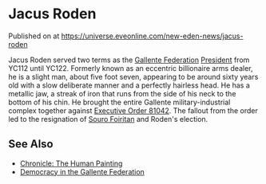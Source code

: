 # Jacus Roden
Published on  at https://universe.eveonline.com/new-eden-news/jacus-roden

Jacus Roden served two terms as the [Gallente Federation](4bufc5OaK80rlo20Pez6gK) [President](UW2GqozmvYnsm1kRPpp1E) from YC112 until YC122. Formerly known as an eccentric billionaire arms dealer, he is a slight man, about five foot seven, appearing to be around sixty years old with a slow deliberate manner and a perfectly hairless head. He has a metallic jaw, a streak of iron that runs from the side of his neck to the bottom of his chin. He brought the entire Gallente military-industrial complex together against [Executive Order 81042](1Pnj7uoKMDBOd9MsOea3P2). The fallout from the order led to the resignation of [Souro Foiritan](37ecuyyUNrWqNAzxwC5Wbt) and Roden's election.

See Also
--------
- [Chronicle: The Human Painting](bYI4DMTfbbK6BKfAmsU17)
- [Democracy in the Gallente Federation](50Q1BNUHpwZCZBn7VqBL18)
